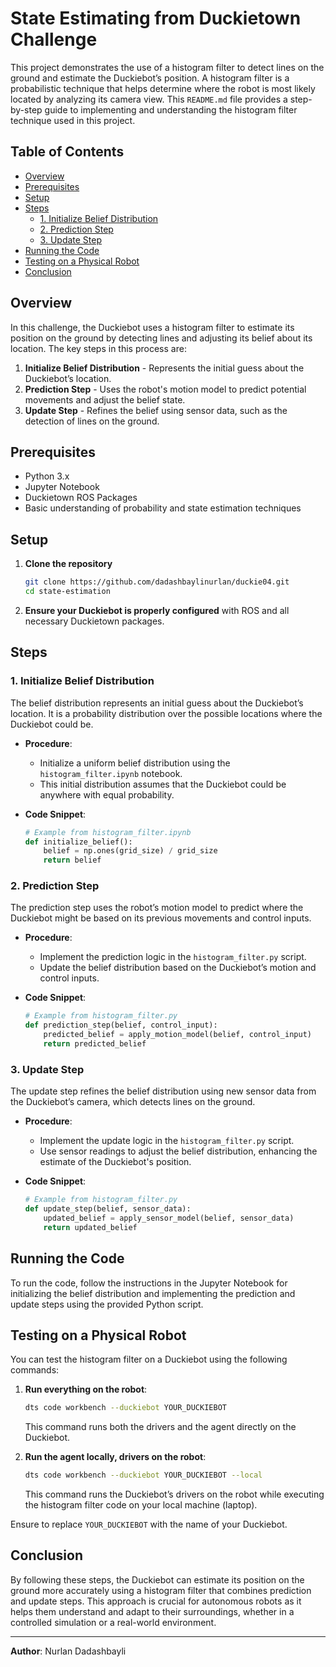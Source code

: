 # State Estimating from Duckietown Challenge

This project demonstrates the use of a histogram filter to detect lines on the ground and estimate the Duckiebot’s position. A histogram filter is a probabilistic technique that helps determine where the robot is most likely located by analyzing its camera view. This `README.md` file provides a step-by-step guide to implementing and understanding the histogram filter technique used in this project.

## Table of Contents
- [Overview](#overview)
- [Prerequisites](#prerequisites)
- [Setup](#setup)
- [Steps](#steps)
  - [1. Initialize Belief Distribution](#1-initialize-belief-distribution)
  - [2. Prediction Step](#2-prediction-step)
  - [3. Update Step](#3-update-step)
- [Running the Code](#running-the-code)
- [Testing on a Physical Robot](#testing-on-a-physical-robot)
- [Conclusion](#conclusion)

## Overview

In this challenge, the Duckiebot uses a histogram filter to estimate its position on the ground by detecting lines and adjusting its belief about its location. The key steps in this process are:

1. **Initialize Belief Distribution** - Represents the initial guess about the Duckiebot’s location.
2. **Prediction Step** - Uses the robot's motion model to predict potential movements and adjust the belief state.
3. **Update Step** - Refines the belief using sensor data, such as the detection of lines on the ground.

## Prerequisites

- Python 3.x
- Jupyter Notebook
- Duckietown ROS Packages
- Basic understanding of probability and state estimation techniques

## Setup

1. **Clone the repository**
   ```bash
   git clone https://github.com/dadashbaylinurlan/duckie04.git
   cd state-estimation
   ```

2. **Ensure your Duckiebot is properly configured** with ROS and all necessary Duckietown packages.

## Steps

### 1. Initialize Belief Distribution

The belief distribution represents an initial guess about the Duckiebot’s location. It is a probability distribution over the possible locations where the Duckiebot could be.

- **Procedure**:
  - Initialize a uniform belief distribution using the `histogram_filter.ipynb` notebook.
  - This initial distribution assumes that the Duckiebot could be anywhere with equal probability.

- **Code Snippet**:
  ```python
  # Example from histogram_filter.ipynb
  def initialize_belief():
      belief = np.ones(grid_size) / grid_size
      return belief
  ```

### 2. Prediction Step

The prediction step uses the robot’s motion model to predict where the Duckiebot might be based on its previous movements and control inputs.

- **Procedure**:
  - Implement the prediction logic in the `histogram_filter.py` script.
  - Update the belief distribution based on the Duckiebot’s motion and control inputs.

- **Code Snippet**:
  ```python
  # Example from histogram_filter.py
  def prediction_step(belief, control_input):
      predicted_belief = apply_motion_model(belief, control_input)
      return predicted_belief
  ```

### 3. Update Step

The update step refines the belief distribution using new sensor data from the Duckiebot’s camera, which detects lines on the ground.

- **Procedure**:
  - Implement the update logic in the `histogram_filter.py` script.
  - Use sensor readings to adjust the belief distribution, enhancing the estimate of the Duckiebot's position.

- **Code Snippet**:
  ```python
  # Example from histogram_filter.py
  def update_step(belief, sensor_data):
      updated_belief = apply_sensor_model(belief, sensor_data)
      return updated_belief
  ```

## Running the Code

To run the code, follow the instructions in the Jupyter Notebook for initializing the belief distribution and implementing the prediction and update steps using the provided Python script.

## Testing on a Physical Robot

You can test the histogram filter on a Duckiebot using the following commands:

1. **Run everything on the robot**:
   ```bash
   dts code workbench --duckiebot YOUR_DUCKIEBOT
   ```

   This command runs both the drivers and the agent directly on the Duckiebot.

2. **Run the agent locally, drivers on the robot**:
   ```bash
   dts code workbench --duckiebot YOUR_DUCKIEBOT --local
   ```

   This command runs the Duckiebot’s drivers on the robot while executing the histogram filter code on your local machine (laptop).

Ensure to replace `YOUR_DUCKIEBOT` with the name of your Duckiebot.

## Conclusion

By following these steps, the Duckiebot can estimate its position on the ground more accurately using a histogram filter that combines prediction and update steps. This approach is crucial for autonomous robots as it helps them understand and adapt to their surroundings, whether in a controlled simulation or a real-world environment.


---

**Author**: Nurlan Dadashbayli
